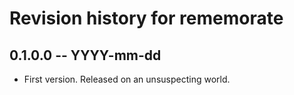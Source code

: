 # Revision history for rememorate

## 0.1.0.0 -- YYYY-mm-dd

* First version. Released on an unsuspecting world.
